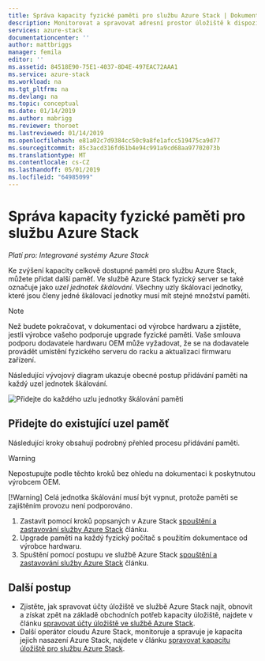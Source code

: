 ```yaml
---
title: Správa kapacity fyzické paměti pro službu Azure Stack | Dokumentace Microsoftu
description: Monitorovat a spravovat adresní prostor úložiště k dispozici pro službu Azure Stack.
services: azure-stack
documentationcenter: ''
author: mattbriggs
manager: femila
editor: ''
ms.assetid: 84518E90-75E1-4037-8D4E-497EAC72AAA1
ms.service: azure-stack
ms.workload: na
ms.tgt_pltfrm: na
ms.devlang: na
ms.topic: conceptual
ms.date: 01/14/2019
ms.author: mabrigg
ms.reviewer: thoroet
ms.lastreviewed: 01/14/2019
ms.openlocfilehash: e81a02c7d9384cc50c9a8fe1afcc519475ca9d77
ms.sourcegitcommit: 85c3acd316fd61b4e94c991a9cd68aa97702073b
ms.translationtype: MT
ms.contentlocale: cs-CZ
ms.lasthandoff: 05/01/2019
ms.locfileid: "64985099"
---
```

# <a name="manage-physical-memory-capacity-for-azure-stack"></a>Správa kapacity fyzické paměti pro službu Azure Stack

*Platí pro: Integrované systémy Azure Stack*

Ke zvýšení kapacity celkově dostupné paměti pro službu Azure Stack, můžete přidat další paměť. Ve službě Azure Stack fyzický server se také označuje jako *uzel jednotek škálování*. Všechny uzly škálovací jednotky, které jsou členy jedné škálovací jednotky musí mít stejné množství paměti.

> [!note]  
> Než budete pokračovat, v dokumentaci od výrobce hardwaru a zjistěte, jestli výrobce vašeho podporuje upgrade fyzické paměti. Vaše smlouva podporu dodavatele hardwaru OEM může vyžadovat, že se na dodavatele provádět umístění fyzického serveru do racku a aktualizaci firmwaru zařízení.

Následující vývojový diagram ukazuje obecné postup přidávání paměti na každý uzel jednotek škálování.

![Přidejte do každého uzlu jednotky škálování paměti](media/azure-stack-manage-storage-physical-capacity/process-to-add-memory-to-scale-unit.png)

## <a name="add-memory-to-an-existing-node"></a>Přidejte do existující uzel paměť
Následující kroky obsahují podrobný přehled procesu přidávání paměti. 

> [!Warning]
> Nepostupujte podle těchto kroků bez ohledu na dokumentaci k poskytnutou výrobcem OEM.
> 
> [!Warning]
> Celá jednotka škálování musí být vypnut, protože paměti se zajištěním provozu není podporováno.

1. Zastavit pomocí kroků popsaných v Azure Stack [spouštění a zastavování služby Azure Stack](azure-stack-start-and-stop.md) článku.
2. Upgrade paměti na každý fyzický počítač s použitím dokumentace od výrobce hardwaru.
3. Spuštění pomocí postupu ve službě Azure Stack [spouštění a zastavování služby Azure Stack](azure-stack-start-and-stop.md) článku.

## <a name="next-steps"></a>Další postup

 - Zjistěte, jak spravovat účty úložiště ve službě Azure Stack najít, obnovit a získat zpět na základě obchodních potřeb kapacity úložiště, najdete v článku [spravovat účty úložiště ve službě Azure Stack](azure-stack-manage-storage-accounts.md).
 - Další operátor cloudu Azure Stack, monitoruje a spravuje je kapacita jejich nasazení Azure Stack, najdete v článku [spravovat kapacitu úložiště pro službu Azure Stack](azure-stack-manage-storage-shares.md). 
